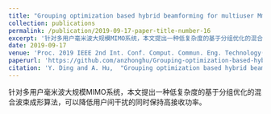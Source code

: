 ```yaml
---
title: "Grouping optimization based hybrid beamforming for multiuser MmWave massive MIMO systems"
collection: publications
permalink: /publication/2019-09-17-paper-title-number-16
excerpt: '针对多用户毫米波大规模MIMO系统，本文提出一种低复杂度的基于分组优化的混合波束成形算法，可以降低用户间干扰的同时保持高接收功率。'
date: 2019-09-17
venue: 'Proc. 2019 IEEE 2nd Int. Conf. Comput. Commun. Eng. Technology(CCET)'
paperurl: 'https://github.com/anzhonghu/Grouping-optimization-based-hybrid-beamforming-for-multiuser-MmWave-massive-MIMO-systems'
citation: 'Y. Ding and A. Hu,  "Grouping optimization based hybrid beamforming for multiuser MmWave massive MIMO systems," in <i>Proc. 2019 IEEE 2nd Int. Conf. Comput. Commun. Eng. Technology(CCET)</i>, Beijing, China, pp. 1-5, Sep. 2019.'
---
```

针对多用户毫米波大规模MIMO系统，本文提出一种低复杂度的基于分组优化的混合波束成形算法，可以降低用户间干扰的同时保持高接收功率。
